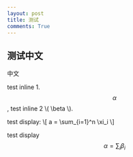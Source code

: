 ```yaml
---
layout: post
title: 测试
comments: True
---
```


## 测试中文

中文

test inline 1. $$\alpha$$, test inline 2 \\( \beta \\).

test display: 
\\[
a = \sum_{i=1}^n \xi_i
\\]

test display
$$
\alpha = \sum_i \beta_i
$$

